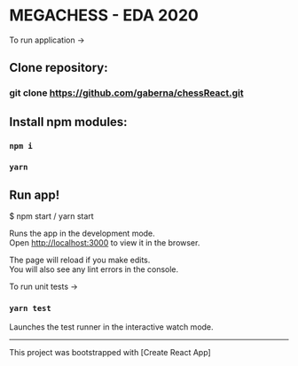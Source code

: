 # MEGACHESS - EDA 2020

To run application ->

## Clone repository:

### git clone <https://github.com/gaberna/chessReact.git>

## Install npm modules:

### `npm i`
### `yarn`

## Run app!

$ npm start / yarn start

Runs the app in the development mode.\
Open [http://localhost:3000](http://localhost:3000) to view it in the browser.

The page will reload if you make edits.\
You will also see any lint errors in the console.

To run unit tests ->

### `yarn test`

Launches the test runner in the interactive watch mode.


-------------------------------------------------------------------------------------
This project was bootstrapped with [Create React App]
